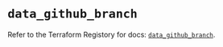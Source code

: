 # `data_github_branch`

Refer to the Terraform Registory for docs: [`data_github_branch`](https://registry.terraform.io/providers/integrations/github/5.39.0/docs/data-sources/branch).
